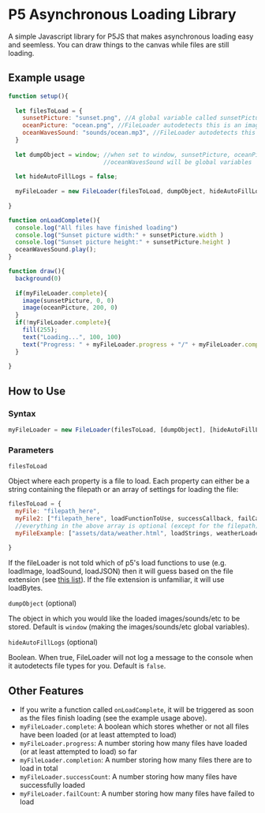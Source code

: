 # P5 Asynchronous Loading Library
A simple Javascript library for P5JS that makes asynchronous loading easy and seemless. You can draw things to the canvas while files are still loading.
## Example usage
```javascript
function setup(){
  
  let filesToLoad = {
    sunsetPicture: "sunset.png", //A global variable called sunsetPicture will be created
    oceanPicture: "ocean.png", //FileLoader autodetects this is an image
    oceanWavesSound: "sounds/ocean.mp3", //FileLoader autodetects this is a sound file
  }
  
  let dumpObject = window; //when set to window, sunsetPicture, oceanPicture, and 
                           //oceanWavesSound will be global variables
  
  let hideAutoFillLogs = false;
  
  myFileLoader = new FileLoader(filesToLoad, dumpObject, hideAutoFillLogs)
  
}

function onLoadComplete(){
  console.log("All files have finished loading")
  console.log("Sunset picture width:" + sunsetPicture.width )
  console.log("Sunset picture height:" + sunsetPicture.height )
  oceanWavesSound.play();
}

function draw(){
  background(0)
  
  if(myFileLoader.complete){
    image(sunsetPicture, 0, 0)
    image(oceanPicture, 200, 0)
  }
  if(!myFileLoader.complete){
    fill(255);
    text("Loading...", 100, 100)
    text("Progress: " + myFileLoader.progress + "/" + myFileLoader.completion, 100, 200)
  }
  
}
```
## How to Use
### Syntax
```javascript
myFileLoader = new FileLoader(filesToLoad, [dumpObject], [hideAutoFillLogs])
```
### Parameters
`filesToLoad`

Object where each property is a file to load. Each property can either be a string containing the filepath or an array of settings for loading the file:
```javascript
filesToLoad = {
  myFile: "filepath_here",
  myFile2: ["filepath_here", loadFunctionToUse, successCallback, failCallback],
  //everything in the above array is optional (except for the filepath) and can be in any order
  myFileExample: ["assets/data/weather.html", loadStrings, weatherLoaded, weatherFailedToLoad]
  
}
```
If the fileLoader is not told which of p5's load functions to use (e.g. loadImage, loadSound, loadJSON) then it will guess based on the file extension (see [this list](https://github.com/IkeB108/P5-Asyncronous-Loading-Library/blob/main/fileExtensionsMapping.txt)). If the file extension is unfamiliar, it will use loadBytes.

`dumpObject` (optional)

The object in which you would like the loaded images/sounds/etc to be stored. Default is `window` (making the images/sounds/etc global variables).

`hideAutoFillLogs` (optional)

Boolean. When true, FileLoader will not log a message to the console when it autodetects file types for you. Default is `false`.
## Other Features
- If you write a function called `onLoadComplete`, it will be triggered as soon as the files finish loading (see the example usage above).
- `myFileLoader.complete`: A boolean which stores whether or not all files have been loaded (or at least attempted to load)
- `myFileLoader.progress`: A number storing how many files have loaded (or at least attempted to load) so far
- `myFileLoader.completion`: A number storing how many files there are to load in total
- `myFileLoader.successCount`: A number storing how many files have successfully loaded
- `myFileLoader.failCount`: A number storing how many files have failed to load
